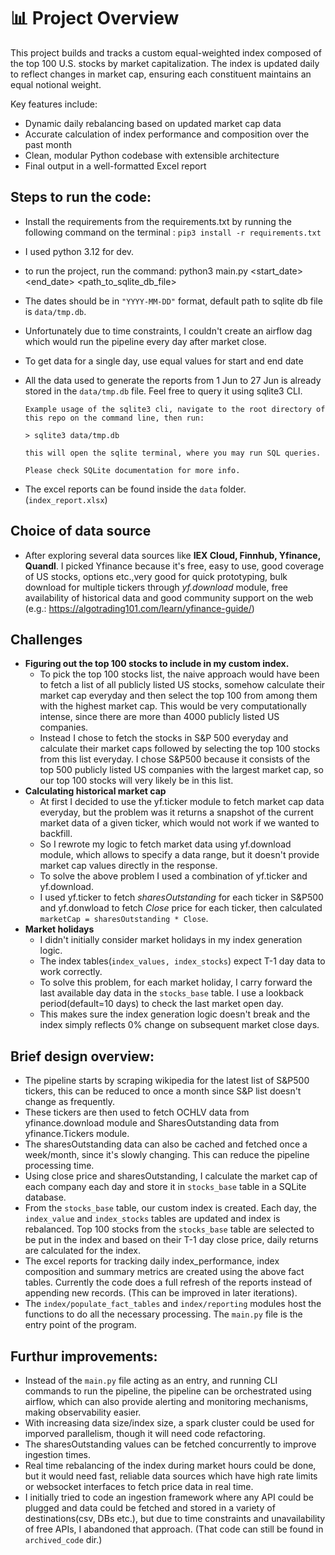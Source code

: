 # 📊 Project Overview

This project builds and tracks a custom equal-weighted index composed of the top 100 U.S. stocks by market capitalization. The index is updated daily to reflect changes in market cap, ensuring each constituent maintains an equal notional weight.

Key features include:
* Dynamic daily rebalancing based on updated market cap data
* Accurate calculation of index performance and composition over the past month
* Clean, modular Python codebase with extensible architecture
* Final output in a well-formatted Excel report


## Steps to run the code:
* Install the requirements from the requirements.txt by running the following command on the terminal : `pip3 install -r requirements.txt`
* I used python 3.12 for dev. 
* to run the project, run the command: python3 main.py <start_date> <end_date> <path_to_sqlite_db_file>
* The dates should be in `"YYYY-MM-DD"` format, default path to sqlite db file is `data/tmp.db`.
* Unfortunately due to time constraints, I couldn't create an airflow dag which would run the pipeline every day after market close.
* To get data for a single day, use equal values for start and end date
* All the data used to generate the reports from 1 Jun to 27 Jun is already stored in the `data/tmp.db` file. Feel free to query it using sqlite3 CLI.
  
  ```
  Example usage of the sqlite3 cli, navigate to the root directory of this repo on the command line, then run:
  
  > sqlite3 data/tmp.db

  this will open the sqlite terminal, where you may run SQL queries.
  
  Please check SQLite documentation for more info.
  ```
* The excel reports can be found inside the `data` folder. (`index_report.xlsx`)

## Choice of data source
* After exploring several data sources like **IEX Cloud, Finnhub, Yfinance, Quandl**. I picked Yfinance because it's free, easy to use, good coverage of US stocks, options etc.,very good for quick prototyping, bulk download for multiple tickers through *yf.download* module, free availability of historical data and good community support on the web (e.g.: https://algotrading101.com/learn/yfinance-guide/)
  
## Challenges
* **Figuring out the top 100 stocks to include in my custom index.**
  * To pick the top 100 stocks list, the naive approach would have been to fetch a list of all publicly listed US stocks, somehow calculate their market cap everyday and then select the top 100 from among them with the highest market cap. This would be very computationally intense, since there are more than 4000 publicly listed US companies.
  * Instead I chose to fetch the stocks in S&P 500 everyday and calculate their market caps followed by selecting the top 100 stocks from this list everyday. I chose S&P500 because it consists of the top 500 publicly listed US companies with the largest market cap, so our top 100 stocks will very likely be in this list.
* **Calculating historical market cap**
  * At first I decided to use the yf.ticker module to fetch market cap data everyday, but the problem was it returns a snapshot of the current market data of a given ticker, which would not work if we wanted to backfill.
  * So I rewrote my logic to fetch market data using yf.download module, which allows to specify a data range, but it doesn't provide market cap values directly in the response.
  * To solve the above problem I used a combination of yf.ticker and yf.download.
  * I used yf.ticker to fetch *sharesOutstanding* for each ticker in S&P500 and yf.donwload to fetch *Close* price for each ticker, then calculated `marketCap = sharesOutstanding * Close`.
* **Market holidays**
  * I didn't initially consider market holidays in my index generation logic.
  * The index tables(`index_values, index_stocks`) expect T-1 day data to work correctly.
  * To solve this problem, for each market holiday, I carry forward the last available day data in the `stocks_base` table. I use a lookback period(default=10 days) to check the last market open day.
  * This makes sure the index generation logic doesn't break and the index simply reflects 0% change on subsequent market close days.
  
## Brief design overview:
* The pipeline starts by scraping wikipedia for the latest list of S&P500 tickers, this can be reduced to once a month since S&P list doesn't change as frequently.
* These tickers are then used to fetch OCHLV data from yfinance.download module and SharesOutstanding data from yfinance.Tickers module.
* The sharesOutstanding data can also be cached and fetched once a week/month, since it's slowly changing. This can reduce the pipeline processing time.
* Using close price and sharesOutstanding, I calculate the market cap of each company each day and store it in `stocks_base` table in a SQLite database.
* From the `stocks_base` table, our custom index is created. Each day, the `index_value` and `index_stocks` tables are updated and index is rebalanced. Top 100 stocks from the `stocks_base` table are selected to be put in the index and based on their T-1 day close price, daily returns are calculated for the index.
* The excel reports for tracking daily index_performance, index composition and summary metrics are created using the above fact tables. Currently the code does a full refresh of the reports instead of appending new records. (This can be improved in later iterations).
* The `index/populate_fact_tables` and `index/reporting` modules host the functions to do all the necessary processing. The `main.py` file is the entry point of the program. 


## Furthur improvements:
* Instead of the `main.py` file acting as an entry, and running CLI commands to run the pipeline, the pipeline can be orchestrated using airflow, which can also provide alerting and monitoring mechanisms, making observability easier.
* With increasing data size/index size, a spark cluster could be used for imporved parallelism, though it will need code refactoring.
* The sharesOutstanding values can be fetched concurrently to improve ingestion times. 
* Real time rebalancing of the index during market hours could be done, but it would need fast, reliable data sources which have high rate limits or websocket interfaces to fetch price data in real time.
* I initially tried to code an ingestion framework where any API could be plugged and data could be fetched and stored in a variety of destinations(csv, DBs etc.), but due to time constraints and unavailability of free APIs, I abandoned that approach. (That code can still be found in `archived_code` dir.)
